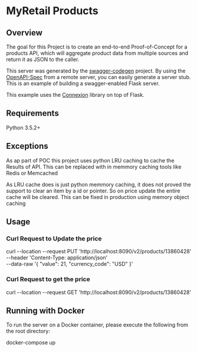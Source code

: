 # MyRetail Products

## Overview
The goal for this Project is to create an end-to-end Proof-of-Concept for a products API, which will aggregate product data from multiple sources and return it as JSON to the 
caller.

This server was generated by the [swagger-codegen](https://github.com/swagger-api/swagger-codegen) project. By using the
[OpenAPI-Spec](https://github.com/swagger-api/swagger-core/wiki) from a remote server, you can easily generate a server stub.  This
is an example of building a swagger-enabled Flask server.

This example uses the [Connexion](https://github.com/zalando/connexion) library on top of Flask.

## Requirements
Python 3.5.2+

## Exceptions
As ap part of POC this project uses python LRU caching to cache the Results of API. This can be replaced with in memmory caching tools like Redis or Memcached

As LRU cache does is just python memmory caching, it does not proved the support to clear an item by a id or pointer. So on price update the entire cache will be cleared. This can be fixed in production using memory object caching



## Usage

### Curl Request to Update the price

curl --location --request PUT 'http://localhost:8090/v2/products/13860428' \
--header 'Content-Type: application/json' \
--data-raw '{
  "value": 21,
  "currency_code": "USD"
}'

### Curl Request to get the price 


curl --location --request GET 'http://localhost:8090/v2/products/13860428'




## Running with Docker

To run the server on a Docker container, please execute the following from the root directory:

docker-compose up